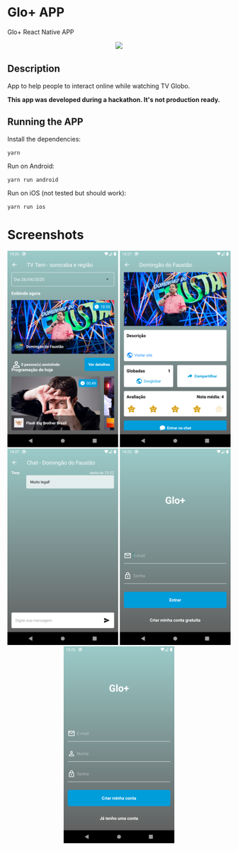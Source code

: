 # Glo+ APP
Glo+ React Native APP
<p align="center">
  <img src="/.github/mobile_video.gif" width="300">
</p>

## Description
App to help people to interact online while watching TV Globo.

**This app was developed during a hackathon. It's not production ready.**

## Running the APP
Install the dependencies:
```
yarn
```
Run on Android:
```
yarn run android
```
Run on iOS (not tested but should work):
```
yarn run ios
```

# Screenshots
<p align="center">
<img src="/.github/mobile_03.png" width="250">
<img src="/.github/mobile_04.png" width="250">
<img src="/.github/mobile_05.png" width="250">
<img src="/.github/mobile_01.png" width="250">
<img src="/.github/mobile_02.png" width="250">
</p>
